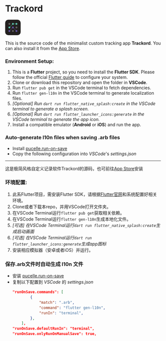 # Trackord

<img src="./assets/icon/icon.png" style="border-radius: 10px;" width="50" height="50" />

This is the source code of the minimalist custom tracking app **Trackord**. You can also install it from the [App Store](https://apps.apple.com/us/app/trackord/id6743145159).

### Environment Setup:

1. This is a **Flutter** project, so you need to install the **Flutter SDK**. Please follow the official [Flutter guide](https://docs.flutter.dev/get-started/install/windows/mobile) to configure your system.
2. Clone or download this repository and open the folder in **VSCode**.
3. Run ```flutter pub get``` in the VSCode terminal to fetch dependencies.
4. Run ```flutter gen-l10n``` in the VSCode terminal to generate localization files.
5. *[Optional] Run ```dart run flutter_native_splash:create``` in the VSCode terminal to generate a splash screen.*
6. *[Optional] Run ```dart run flutter_launcher_icons:generate``` in the VSCode terminal to generate the app icon.*
7. Install a compatible emulator (**Android** or **iOS**) and run the app.

### Auto-generate l10n files when saving .arb files
- Install [pucelle.run-on-save](https://marketplace.cursorapi.com/items?itemName=pucelle.run-on-save)
- Copy the following configuration into *VSCode*'s *settings.json*

---------------------------

这是极简风格自定义记录软件Trackord的源码，也可前往[App Store](https://apps.apple.com/us/app/trackord/id6743145159)安装

### 环境配置:

1. 此系Flutter项目，需安装Flutter SDK，请根据[Flutter官网](https://docs.flutter.dev/get-started/install/windows/mobile)和系统配置好相关环境。
2. Clone或者下载本repo，并用VSCode打开文件夹。
3. 在VSCode Terminal运行```flutter pub get```获取相关依赖。
4. 在VSCode Terminal运行```flutter gen-l10n```生成本地化文件。
5. *[可选] 在VSCode Terminal运行```dart run flutter_native_splash:create```生成启动画面*
6. *[可选] 在VSCode Terminal运行```dart run flutter_launcher_icons:generate```生成app图标*
5. 安装相应模拟器（安卓或者iOS）并运行。

### 保存.arb文件时自动生成 l10n 文件
- 安装 [pucelle.run-on-save](https://marketplace.cursorapi.com/items?itemName=pucelle.run-on-save)
- 复制以下配置到 *VSCode* 的 *settings.json*
    ```json
    "runOnSave.commands": [
            {
                "match": ".arb",
                "command": "flutter gen-l10n",
                "runIn": "terminal",
            },
        ],
    "runOnSave.defaultRunIn": "terminal",
    "runOnSave.onlyRunOnManualSave": true,
    ```
